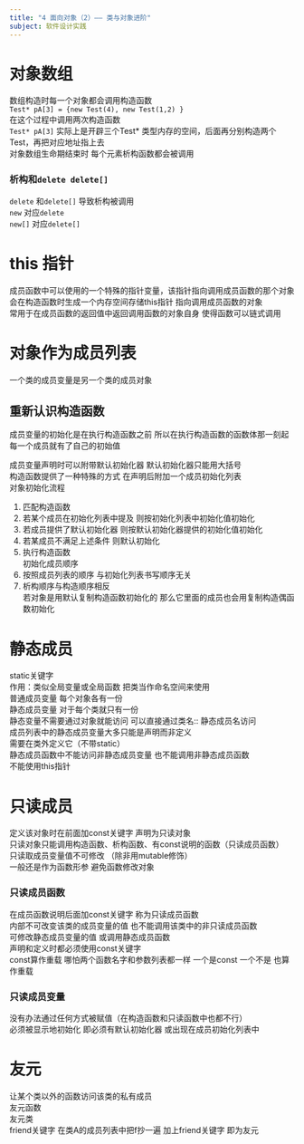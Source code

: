 ```yaml
---
title: "4 面向对象（2）—— 类与对象进阶"
subject: 软件设计实践
---
```

# 对象数组
数组构造时每一个对象都会调用构造函数  
`Test* pA[3] = {new Test(4), new Test(1,2) }`  
在这个过程中调用两次构造函数  
`Test* pA[3]` 实际上是开辟三个Test* 类型内存的空间，后面再分别构造两个Test，再把对应地址指上去  
对象数组生命期结束时 每个元素析构函数都会被调用  
### 析构和`delete delete[]`
`delete` 和`delete[]` 导致析构被调用  
`new` 对应`delete`  
`new[]` 对应`delete[]`  
# this 指针
成员函数中可以使用的一个特殊的指针变量，该指针指向调用成员函数的那个对象  
会在构造函数时生成一个内存空间存储this指针 指向调用成员函数的对象  
常用于在成员函数的返回值中返回调用函数的对象自身  使得函数可以链式调用  
# 对象作为成员列表
一个类的成员变量是另一个类的成员对象  
## 重新认识构造函数
成员变量的初始化是在执行构造函数之前 所以在执行构造函数的函数体那一刻起 每一个成员就有了自己的初始值  

成员变量声明时可以附带默认初始化器 默认初始化器只能用大括号  
构造函数提供了一种特殊的方式 在声明后附加一个成员初始化列表  
对象初始化流程  
1. 匹配构造函数  
2. 若某个成员在初始化列表中提及 则按初始化列表中初始化值初始化  
3. 若成员提供了默认初始化器 则按默认初始化器提供的初始化值初始化  
4. 若某成员不满足上述条件 则默认初始化  
5. 执行构造函数  
初始化成员顺序  
1. 按照成员列表的顺序 与初始化列表书写顺序无关  
2. 析构顺序与构造顺序相反  
若对象是用默认复制构造函数初始化的 那么它里面的成员也会用复制构造偶函数初始化  
# 静态成员
static关键字  
作用：类似全局变量或全局函数 把类当作命名空间来使用  
普通成员变量 每个对象各有一份  
静态成员变量 对于每个类就只有一份  
静态变量不需要通过对象就能访问 可以直接通过类名:: 静态成员名访问  
成员列表中的静态成员变量大多只能是声明而非定义  
需要在类外定义它（不带static）  
静态成员函数中不能访问非静态成员变量 也不能调用非静态成员函数  
不能使用this指针  
# 只读成员
定义该对象时在前面加const关键字 声明为只读对象  
只读对象只能调用构造函数、析构函数、有const说明的函数（只读成员函数）  
只读取成员变量值不可修改 （除非用mutable修饰）  
一般还是作为函数形参 避免函数修改对象  
### 只读成员函数
在成员函数说明后面加const关键字 称为只读成员函数  
内部不可改变该类的成员变量的值 也不能调用该类中的非只读成员函数  
可修改静态成员变量的值 或调用静态成员函数  
声明和定义时都必须使用const关键字  
const算作重载 哪怕两个函数名字和参数列表都一样 一个是const 一个不是 也算作重载  
### 只读成员变量
没有办法通过任何方式被赋值（在构造函数和只读函数中也都不行）  
必须被显示地初始化 即必须有默认初始化器 或出现在成员初始化列表中  
# 友元
让某个类以外的函数访问该类的私有成员  
友元函数   
友元类  
friend关键字 在类A的成员列表中把f抄一遍 加上friend关键字 即为友元  
